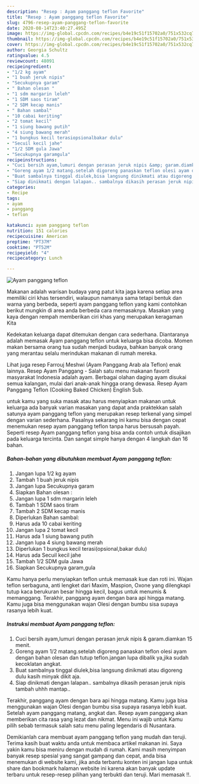 ```yaml
---
description: "Resep : Ayam panggang teflon Favorite"
title: "Resep : Ayam panggang teflon Favorite"
slug: 4796-resep-ayam-panggang-teflon-favorite
date: 2020-08-14T23:40:27.495Z
image: https://img-global.cpcdn.com/recipes/b4e19c51f15702a0/751x532cq70/ayam-panggang-teflon-foto-resep-utama.jpg
thumbnail: https://img-global.cpcdn.com/recipes/b4e19c51f15702a0/751x532cq70/ayam-panggang-teflon-foto-resep-utama.jpg
cover: https://img-global.cpcdn.com/recipes/b4e19c51f15702a0/751x532cq70/ayam-panggang-teflon-foto-resep-utama.jpg
author: Georgia Schultz
ratingvalue: 4.5
reviewcount: 48091
recipeingredient:
- "1/2 kg ayam"
- "1 buah jeruk nipis"
- "Secukupnya garam"
- " Bahan olesan "
- "1 sdm margarin leleh"
- "1 SDM saos tiram"
- "2 SDM kecap manis"
- " Bahan sambal"
- "10 cabai keriting"
- "2 tomat kecil"
- "1 siung bawang putih"
- "4 siung bawang merah"
- "1 bungkus kecil terasiopsionalbakar dulu"
- "Secuil kecil jahe"
- "1/2 SDM gula Jawa"
- "Secukupnya garamgula"
recipeinstructions:
- "Cuci bersih ayam,lumuri dengan perasan jeruk nipis &amp; garam.diamkan 15 menit."
- "Goreng ayam 1/2 matang.setelah digoreng panaskan teflon olesi ayam dengan bahan olesan dan tutup teflon.jangan lupa dibalik ya,jika sudah kecoklatan angkat."
- "Buat sambalnya tinggal diulek,bisa langsung dinikmati atau digoreng dulu kasih minyak dikit aja."
- "Siap dinikmati dengan lalapan.. sambalnya dikasih perasan jeruk nipis tambah uhhh mantap.."
categories:
- Recipe
tags:
- ayam
- panggang
- teflon

katakunci: ayam panggang teflon 
nutrition: 151 calories
recipecuisine: American
preptime: "PT37M"
cooktime: "PT52M"
recipeyield: "4"
recipecategory: Lunch

---
```



![Ayam panggang teflon](https://img-global.cpcdn.com/recipes/b4e19c51f15702a0/751x532cq70/ayam-panggang-teflon-foto-resep-utama.jpg)

Makanan adalah warisan budaya yang patut kita jaga karena setiap area memiliki ciri khas tersendiri, walaupun namanya sama tetapi bentuk dan warna yang berbeda, seperti ayam panggang teflon yang kami contohkan berikut mungkin di area anda berbeda cara memasaknya. Masakan yang kaya dengan rempah memberikan ciri khas yang merupakan keragaman Kita

Kedekatan keluarga dapat ditemukan dengan cara sederhana. Diantaranya adalah memasak Ayam panggang teflon untuk keluarga bisa dicoba. Momen makan bersama orang tua sudah menjadi budaya, bahkan banyak orang yang merantau selalu merindukan makanan di rumah mereka.

Lihat juga resep Farrouj Meshwi (Ayam Panggang Arab ala Teflon) enak lainnya. Resep Ayam Panggang - Salah satu menu makanan favorit masyarakat Indonesia adalah ayam. Berbagai olahan daging ayam disukai semua kalangan, mulai dari anak-anak hingga orang dewasa. Resep Ayam Panggang Teflon (Cooking Baked Chicken) English Sub.

untuk kamu yang suka masak atau harus menyiapkan makanan untuk keluarga ada banyak varian masakan yang dapat anda praktekkan salah satunya ayam panggang teflon yang merupakan resep terkenal yang simpel dengan varian sederhana. Pasalnya sekarang ini kamu bisa dengan cepat menemukan resep ayam panggang teflon tanpa harus bersusah payah.
Seperti resep Ayam panggang teflon yang bisa anda contoh untuk disajikan pada keluarga tercinta. Dan sangat simple hanya dengan 4 langkah dan 16 bahan.


<!--inarticleads1-->

##### Bahan-bahan yang dibutuhkan membuat Ayam panggang teflon:

1. Jangan lupa 1/2 kg ayam
1. Tambah 1 buah jeruk nipis
1. Jangan lupa Secukupnya garam
1. Siapkan  Bahan olesan :
1. Jangan lupa 1 sdm margarin leleh
1. Tambah 1 SDM saos tiram
1. Tambah 2 SDM kecap manis
1. Diperlukan  Bahan sambal:
1. Harus ada 10 cabai keriting
1. Jangan lupa 2 tomat kecil
1. Harus ada 1 siung bawang putih
1. Jangan lupa 4 siung bawang merah
1. Diperlukan 1 bungkus kecil terasi(opsional,bakar dulu)
1. Harus ada Secuil kecil jahe
1. Tambah 1/2 SDM gula Jawa
1. Siapkan Secukupnya garam,gula


Kamu hanya perlu menyiapkan teflon untuk memasak kue dan roti ini. Wajan teflon serbaguna, anti lengket dari Maxim, Maspion, Oxone yang dilengkapi tutup kaca berukuran besar hingga kecil, bagus untuk menumis &amp; memanggang. Terakhir, panggang ayam dengan bara api hingga matang. Kamu juga bisa menggunakan wajan Olesi dengan bumbu sisa supaya rasanya lebih kuat. 

<!--inarticleads2-->

##### Instruksi membuat  Ayam panggang teflon:

1. Cuci bersih ayam,lumuri dengan perasan jeruk nipis &amp; garam.diamkan 15 menit.
1. Goreng ayam 1/2 matang.setelah digoreng panaskan teflon olesi ayam dengan bahan olesan dan tutup teflon.jangan lupa dibalik ya,jika sudah kecoklatan angkat.
1. Buat sambalnya tinggal diulek,bisa langsung dinikmati atau digoreng dulu kasih minyak dikit aja.
1. Siap dinikmati dengan lalapan.. sambalnya dikasih perasan jeruk nipis tambah uhhh mantap..


Terakhir, panggang ayam dengan bara api hingga matang. Kamu juga bisa menggunakan wajan Olesi dengan bumbu sisa supaya rasanya lebih kuat. Setelah ayam panggang matang, angkat dan. Resep ayam panggang akan memberikan cita rasa yang lezat dan nikmat. Menu ini wajib untuk Kamu pilih sebab termasuk salah satu menu paling legendaris di Nusantara. 

Demikianlah cara membuat ayam panggang teflon yang mudah dan teruji. Terima kasih buat waktu anda untuk membaca artikel makanan ini. Saya yakin kamu bisa meniru dengan mudah di rumah. Kami masih menyimpan banyak resep spesial yang sangat gampang dan cepat, anda bisa menemukan di website kami, jika anda terbantu konten ini jangan lupa untuk share dan bookmark halaman website ini karena akan banyak update terbaru untuk resep-resep pilihan yang terbukti dan teruji. Mari memasak !!. 
